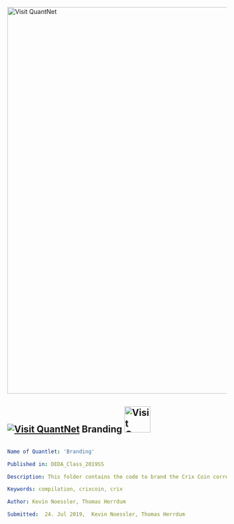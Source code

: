 [<img src="https://github.com/QuantLet/Styleguide-and-FAQ/blob/master/pictures/banner.png" width="888" alt="Visit QuantNet">](http://quantlet.de/)

## [<img src="https://github.com/QuantLet/Styleguide-and-FAQ/blob/master/pictures/qloqo.png" alt="Visit QuantNet">](http://quantlet.de/) **Branding** [<img src="https://github.com/QuantLet/Styleguide-and-FAQ/blob/master/pictures/QN2.png" width="60" alt="Visit QuantNet 2.0">](http://quantlet.de/)

```yaml

Name of Quantlet: 'Branding'

Published in: DEDA_Class_2019SS

Description: This folder contains the code to brand the Crix Coin correctly 

Keywords: compilation, crixcoin, crix

Author: Kevin Noessler, Thomas Herrdum

Submitted:  24. Jul 2019,  Kevin Noessler, Thomas Herrdum

```